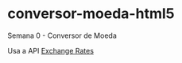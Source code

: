 # conversor-moeda-html5
Semana 0 - Conversor de Moeda

Usa a API [Exchange Rates](https://api.exchangeratesapi.io/latest)